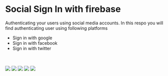 # Social Sign In with firebase

Authenticating your users using social media accounts.
In this respo you will find authenticating user using following platforms

<ul>
<li>Sign in with google</li>
<li>Sign in with facebook</li>
<li>Sign in with twitter</li>
</ul>



<br />
<br />

<img src="src/assets/images/login_screen.png?raw=true">
<img src="src/assets/images/google_login.jpeg?raw=true">
<img src="src/assets/images/facebook_login.png?raw=true">
<img src="src/assets/images/twitter_login.jpeg?raw=true">
<img src="src/assets/images/home_screen.jpeg?raw=true">